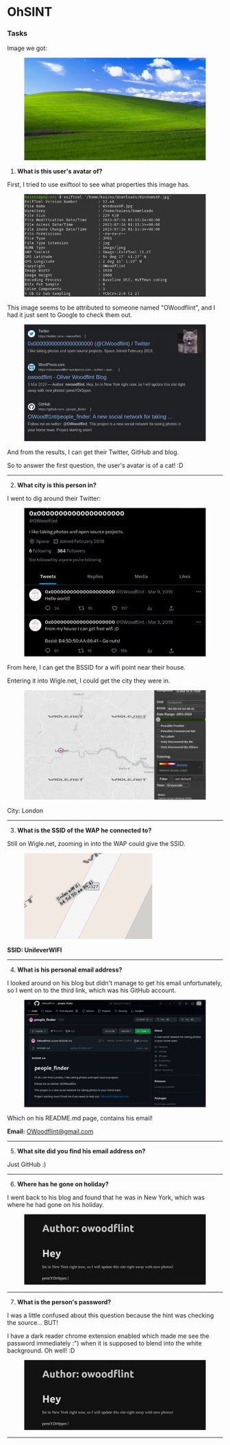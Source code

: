 # OhSINT

### Tasks

Image we got:&#x20;

<figure><img src="../../.gitbook/assets/WindowsXP.jpg" alt=""><figcaption></figcaption></figure>



1. **What is this user's avatar of?**

First, I tried to use exiftool to see what properties this image has.

<figure><img src="../../.gitbook/assets/image_2023-07-16_012611879.png" alt=""><figcaption></figcaption></figure>

This image seems to be attributed to someone named "OWoodflint", and I had it just sent to Google to check them out.&#x20;

<figure><img src="../../.gitbook/assets/image_2023-07-16_012845106.png" alt=""><figcaption></figcaption></figure>

And from the results, I can get their Twitter, GitHub and blog.

So to answer the first question, the user's avatar is of a cat! :D&#x20;

***

2. **What city is this person in?**

I went to dig around their Twitter:

<figure><img src="../../.gitbook/assets/image_2023-07-16_013228575.png" alt=""><figcaption></figcaption></figure>

From here, I can get the BSSID for a wifi point near their house.&#x20;

Entering it into Wigle.net, I could get the city they were in.

<figure><img src="../../.gitbook/assets/image_2023-07-16_013949311.png" alt=""><figcaption></figcaption></figure>

City: London

***

3. **What is the SSID of the WAP he connected to?**

Still on Wigle.net, zooming in into the WAP could give the SSID.

<figure><img src="../../.gitbook/assets/image_2023-07-16_014932267.png" alt=""><figcaption></figcaption></figure>

**SSID: UnileverWIFI**

***

4. **What is his personal email address?**

I looked around on his blog but didn't manage to get his email unfortunately, so I went on to the third link, which was his GitHub account.

<figure><img src="../../.gitbook/assets/image_2023-07-16_015151370.png" alt=""><figcaption></figcaption></figure>

Which on his README.md page, contains his email!

**Email:** OWoodflint@gmail.com

***

5. **What site did you find his email address on?**

Just GitHub :)



***

6. **Where has he gone on holiday?**

I went back to his blog and found that he was in New York, which was where he had gone on his holiday.&#x20;

<figure><img src="../../.gitbook/assets/image_2023-07-16_015434270.png" alt=""><figcaption></figcaption></figure>

***

7. **What is the person's password?**

I was a little confused about this question because the hint was checking the source... BUT!

I have a dark reader chrome extension enabled which made me see the password immediately :") when it is supposed to blend into the white background. Oh well! :D&#x20;

<figure><img src="../../.gitbook/assets/image_2023-07-16_015434270.png" alt=""><figcaption></figcaption></figure>



***







